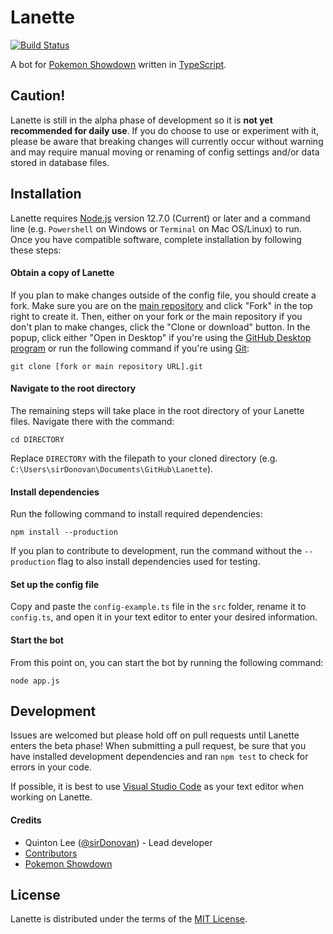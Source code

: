 # Lanette
[![Build Status](https://api.travis-ci.com/sirDonovan/Lanette.svg?branch=master)](https://travis-ci.com/sirDonovan/Lanette)

A bot for [Pokemon Showdown](https://github.com/Zarel/Pokemon-Showdown) written in [TypeScript](https://www.typescriptlang.org/).

## Caution!
Lanette is still in the alpha phase of development so it is **not yet recommended for daily use**. If you do choose to use or experiment with it, please be aware that breaking changes will currently occur without warning and may require manual moving or renaming of config settings and/or data stored in database files.

## Installation
Lanette requires [Node.js](https://nodejs.org/) version 12.7.0 (Current) or later and a command line (e.g. `Powershell` on Windows or `Terminal` on Mac OS/Linux) to run. Once you have compatible software, complete installation by following these steps:

#### Obtain a copy of Lanette
If you plan to make changes outside of the config file, you should create a fork. Make sure you are on the [main repository](https://github.com/sirDonovan/Lanette) and click "Fork" in the top right to create it. Then, either on your fork or the main repository if you don't plan to make changes, click the "Clone or download" button. In the popup, click either "Open in Desktop" if you're using the [GitHub Desktop program](https://desktop.github.com/) or run the following command if you're using [Git](https://git-scm.com/):

`git clone [fork or main repository URL].git`

#### Navigate to the root directory
The remaining steps will take place in the root directory of your Lanette files. Navigate there with the command:

`cd DIRECTORY`

Replace `DIRECTORY` with the filepath to your cloned directory (e.g. `C:\Users\sirDonovan\Documents\GitHub\Lanette`).

#### Install dependencies
Run the following command to install required dependencies:

`npm install --production`

If you plan to contribute to development, run the command without the `--production` flag to also install dependencies used for testing.

#### Set up the config file
Copy and paste the `config-example.ts` file in the `src` folder, rename it to `config.ts`, and open it in your text editor to enter your desired information.

#### Start the bot
From this point on, you can start the bot by running the following command:

`node app.js`

## Development
Issues are welcomed but please hold off on pull requests until Lanette enters the beta phase! When submitting a pull request, be sure that you have installed development dependencies and ran `npm test` to check for errors in your code.

If possible, it is best to use [Visual Studio Code](https://code.visualstudio.com/) as your text editor when working on Lanette.

#### Credits
* Quinton Lee ([@sirDonovan](https://github.com/sirDonovan)) - Lead developer
* [Contributors](https://github.com/sirDonovan/Lanette/graphs/contributors)
* [Pokemon Showdown](https://github.com/Zarel/Pokemon-Showdown)

## License
Lanette is distributed under the terms of the [MIT License](https://github.com/sirDonovan/Lanette/blob/master/LICENSE).
